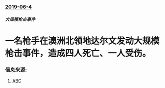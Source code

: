 ### [2019-06-4](/news/2019/06/4/index.md)

##### 大规模枪击事件
# 一名枪手在澳洲北领地达尔文发动大规模枪击事件，造成四人死亡、一人受伤。 




### 信息来源:

1. [ABC](https://www.abc.net.au/news/2019-06-04/northern-territory-police-arrest-gunman-in-darwin-woman-injured/11179136)
